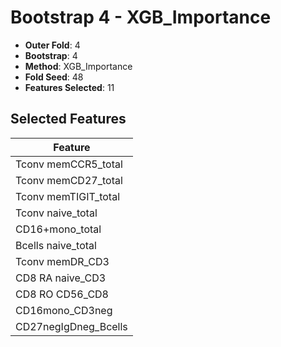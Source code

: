 # Bootstrap 4 - XGB_Importance

- **Outer Fold**: 4
- **Bootstrap**: 4
- **Method**: XGB_Importance
- **Fold Seed**: 48
- **Features Selected**: 11

## Selected Features

| Feature |
|---------|
| Tconv memCCR5_total |
| Tconv memCD27_total |
| Tconv memTIGIT_total |
| Tconv naive_total |
| CD16+mono_total |
| Bcells naive_total |
| Tconv memDR_CD3 |
| CD8 RA naive_CD3 |
| CD8 RO CD56_CD8 |
| CD16mono_CD3neg |
| CD27negIgDneg_Bcells |
